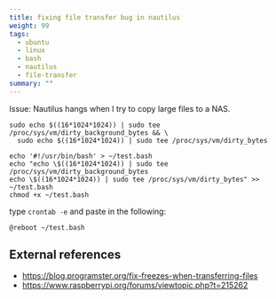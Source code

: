 ```yaml
---
title: fixing file transfer bug in nautilus
weight: 99
tags: 
  - ubuntu
  - linux
  - bash
  - nautilus
  - file-transfer
summary: ""
---
```


Issue: Nautilus hangs when I try to copy large files to a NAS.


```
sudo echo $((16*1024*1024)) | sudo tee /proc/sys/vm/dirty_background_bytes && \
  sudo echo $((16*1024*1024)) | sudo tee /proc/sys/vm/dirty_bytes
```

```
echo '#!/usr/bin/bash' > ~/test.bash
echo "echo \$((16*1024*1024)) | sudo tee /proc/sys/vm/dirty_background_bytes
echo \$((16*1024*1024)) | sudo tee /proc/sys/vm/dirty_bytes" >> ~/test.bash
chmod +x ~/test.bash
```

type ```crontab -e``` and paste in the following:

```
@reboot ~/test.bash
```

## External references

* <https://blog.programster.org/fix-freezes-when-transferring-files>
* <https://www.raspberrypi.org/forums/viewtopic.php?t=215262>

